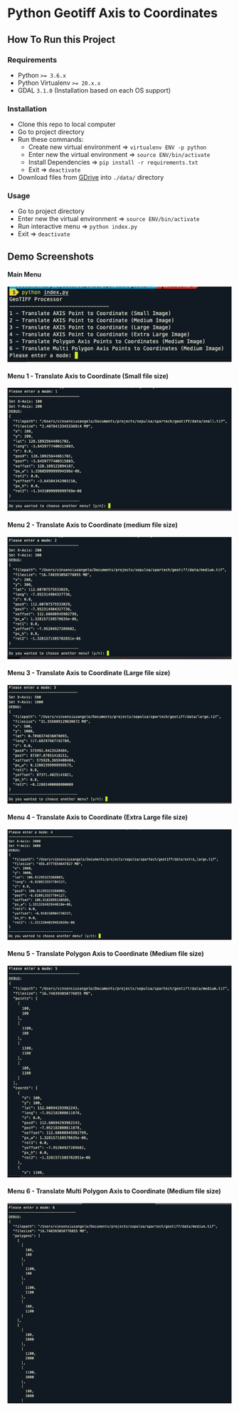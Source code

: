 # Python Geotiff Axis to Coordinates

## How To Run this Project

### Requirements
- Python `>= 3.6.x`
- Python Virtualenv `>= 20.x.x`
- GDAL `3.1.0` (Installation based on each OS support)


### Installation
- Clone this repo to local computer
- Go to project directory
- Run these commands:
	- Create new virtual environment => `virtualenv ENV -p python`
	- Enter new the virtual environment => `source ENV/bin/activate`
	- Install Dependencies => `pip install -r requirements.txt`
	- Exit => `deactivate`
- Download files from [GDrive](https://drive.google.com/drive/folders/1TntXWGW0DW251OcGuyk_o-neTAg5v9x9?usp=sharing) into `./data/` directory

### Usage
- Go to project directory
- Enter new the virtual environment => `source ENV/bin/activate`
- Run interactive menu => `python index.py`
- Exit => `deactivate`

## Demo Screenshots
#### Main Menu
![](/data/screenshots/main-menu.png?raw=true)

#### Menu 1 - Translate Axis to Coordinate (Small file size)
![](/data/screenshots/menu-1-get-coordinate-from-axis-small-size-image.png?raw=true)

#### Menu 2 - Translate Axis to Coordinate (medium file size)
![](/data/screenshots/menu-2-get-coordinate-from-axis-medium-size-image.png?raw=true)

#### Menu 3 - Translate Axis to Coordinate (Large file size)
![](/data/screenshots/menu-3-get-coordinate-from-axis-large-size-image.png?raw=true)

#### Menu 4 - Translate Axis to Coordinate (Extra Large file size)
![](/data/screenshots/menu-4-get-coordinate-from-axis-extra-large-size-image.png?raw=true)

#### Menu 5 - Translate Polygon Axis to Coordinate (Medium file size)
![](/data/screenshots/menu-5-get-coordinates-from-polygon-medium-size-image.png?raw=true)

#### Menu 6 - Translate Multi Polygon Axis to Coordinate (Medium file size)
![](/data/screenshots/menu-6-get-coordinates-from-polygon-medium-size-image.png?raw=true)
